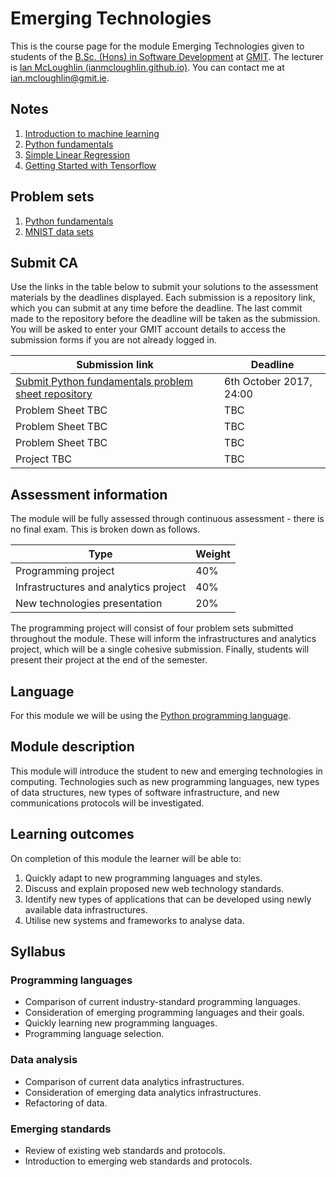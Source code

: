 # Emerging Technologies

This is the course page for the module Emerging Technologies given to students of the [B.Sc. (Hons) in Software Development](https://www.gmit.ie/software-development/bachelor-science-honours-software-development) at [GMIT](http://www.gmit.ie/).
The lecturer is [Ian McLoughlin (ianmcloughlin.github.io)](https://ianmcloughlin.github.io).
You can contact me at [ian.mcloughlin@gmit.ie](mailto:ian.mcloughlin@gmit.ie).


## Notes

1. [Introduction to machine learning](notes/learning.md)
2. [Python fundamentals](https://github.com/emerging-technologies/emerging-technologies.github.io/blob/master/notebooks/python-fundamentals.ipynb)
3. [Simple Linear Regression](https://github.com/emerging-technologies/emerging-technologies.github.io/blob/master/notebooks/simple-linear-regression.ipynb)
4. [Getting Started with Tensorflow](https://github.com/emerging-technologies/emerging-technologies.github.io/blob/master/notebooks/tensorflow-getting-started.ipynb)


## Problem sets

1. [Python fundamentals](problems/python-fundamentals.md)
2. [MNIST data sets](problems/digits.md)



## Submit CA
Use the links in the table below to submit your solutions to the assessment materials by the deadlines displayed.
Each submission is a repository link, which you can submit at any time before the deadline.
The last commit made to the repository before the deadline will be taken as the submission.
You will be asked to enter your GMIT account details to access the submission forms if you are not already logged in.

| Submission link | Deadline |
| ----------------|----------|
| [Submit Python fundamentals problem sheet repository](https://forms.office.com/Pages/ResponsePage.aspx?id=rs8Gj9UihEykbT2-PJNVjRknsyDoQWBFn3_IO6dRIpxUNFVLMzNUQUMxMlBITTE1QVJYUlVVR1ozRi4u) | 6th October 2017, 24:00 |
| Problem Sheet TBC | TBC |
| Problem Sheet TBC | TBC |
| Problem Sheet TBC | TBC |
| Project TBC       | TBC |


## Assessment information
The module will be fully assessed through continuous assessment - there is no final exam.
This is broken down as follows.

| Type                                  | Weight |
| --------------------------------------|--------|
| Programming project                   |   40%  |
| Infrastructures and analytics project |   40%  |
| New technologies presentation         |   20%  |

The programming project will consist of four problem sets submitted throughout the module.
These will inform the infrastructures and analytics project, which will be a single cohesive submission.
Finally, students will present their project at the end of the semester.


## Language

For this module we will be using the [Python programming language](https://www.python.org/).


## Module description

This module will introduce the student to new and emerging technologies in computing.
Technologies such as new programming languages, new types of data structures, new types of software infrastructure, and new communications protocols will be investigated.


## Learning outcomes

On completion of this module the learner will be able to:
    
1. Quickly adapt to new programming languages and styles.
2. Discuss and explain proposed new web technology standards.
3. Identify new types of applications that can be developed using newly available data infrastructures.
4. Utilise new systems and frameworks to analyse data.


## Syllabus

### Programming languages
- Comparison of current industry-standard programming languages.
- Consideration of emerging programming languages and their goals.
- Quickly learning new programming languages.
- Programming language selection.

### Data analysis
- Comparison of current data analytics infrastructures.
- Consideration of emerging data analytics infrastructures.
- Refactoring of data.

### Emerging standards
- Review of existing web standards and protocols.
- Introduction to emerging web standards and protocols.
